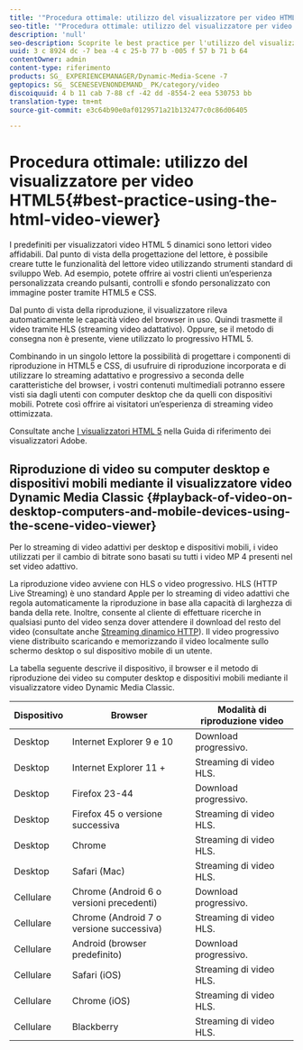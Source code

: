 ```yaml
---
title: '"Procedura ottimale: utilizzo del visualizzatore per video HTML5"'
seo-title: '"Procedura ottimale: utilizzo del visualizzatore per video HTML5"'
description: 'null'
seo-description: Scoprite le best practice per l'utilizzo del visualizzatore video HTML 5.
uuid: 3 c 8924 dc -7 bea -4 c 25-b 77 b -005 f 57 b 71 b 64
contentOwner: admin
content-type: riferimento
products: SG_ EXPERIENCEMANAGER/Dynamic-Media-Scene -7
geptopics: SG_ SCENESEVENONDEMAND_ PK/category/video
discoiquuid: 4 b 11 cab 7-88 cf -42 dd -8554-2 eea 530753 bb
translation-type: tm+mt
source-git-commit: e3c64b90e0af0129571a21b132477c0c86d06405

---
```



# Procedura ottimale: utilizzo del visualizzatore per video HTML5{#best-practice-using-the-html-video-viewer}

I predefiniti per visualizzatori video HTML 5 dinamici sono lettori video affidabili. Dal punto di vista della progettazione del lettore, è possibile creare tutte le funzionalità del lettore video utilizzando strumenti standard di sviluppo Web. Ad esempio, potete offrire ai vostri clienti un’esperienza personalizzata creando pulsanti, controlli e sfondo personalizzato con immagine poster tramite HTML5 e CSS.

Dal punto di vista della riproduzione, il visualizzatore rileva automaticamente le capacità video del browser in uso. Quindi trasmette il video tramite HLS (streaming video adattativo). Oppure, se il metodo di consegna non è presente, viene utilizzato lo progressivo HTML 5.

Combinando in un singolo lettore la possibilità di progettare i componenti di riproduzione in HTML5 e CSS, di usufruire di riproduzione incorporata e di utilizzare lo streaming adattativo e progressivo a seconda delle caratteristiche del browser, i vostri contenuti multimediali potranno essere visti sia dagli utenti con computer desktop che da quelli con dispositivi mobili. Potrete così offrire ai visitatori un’esperienza di streaming video ottimizzata.

Consultate anche [I visualizzatori HTML 5](https://marketing.adobe.com/resources/help/en_US/s7/viewers_ref/c_html5_viewers_about.html) nella Guida di riferimento dei visualizzatori Adobe.

## Riproduzione di video su computer desktop e dispositivi mobili mediante il visualizzatore video Dynamic Media Classic {#playback-of-video-on-desktop-computers-and-mobile-devices-using-the-scene-video-viewer}

Per lo streaming di video adattivi per desktop e dispositivi mobili, i video utilizzati per il cambio di bitrate sono basati su tutti i video MP 4 presenti nel set video adattivo.

La riproduzione video avviene con HLS o video progressivo. HLS (HTTP Live Streaming) è uno standard Apple per lo streaming di video adattivi che regola automaticamente la riproduzione in base alla capacità di larghezza di banda della rete. Inoltre, consente al cliente di effettuare ricerche in qualsiasi punto del video senza dover attendere il download del resto del video (consultate anche [Streaming dinamico HTTP](#UnresolvedLink-https://developer.apple.com/streaming/)). Il video progressivo viene distribuito scaricando e memorizzando il video localmente sullo schermo desktop o sul dispositivo mobile di un utente.

La tabella seguente descrive il dispositivo, il browser e il metodo di riproduzione dei video su computer desktop e dispositivi mobili mediante il visualizzatore video Dynamic Media Classic.

| Dispositivo | Browser | Modalità di riproduzione video |
|--- |--- |--- |
| Desktop | Internet Explorer 9 e 10 | Download progressivo. |
| Desktop | Internet Explorer 11 + | Streaming di video HLS. |
| Desktop | Firefox 23-44 | Download progressivo. |
| Desktop | Firefox 45 o versione successiva | Streaming di video HLS. |
| Desktop | Chrome | Streaming di video HLS. |
| Desktop | Safari (Mac) | Streaming di video HLS. |
| Cellulare | Chrome (Android 6 o versioni precedenti) | Download progressivo. |
| Cellulare | Chrome (Android 7 o versione successiva) | Streaming di video HLS. |
| Cellulare | Android (browser predefinito) | Download progressivo. |
| Cellulare | Safari (iOS) | Streaming di video HLS. |
| Cellulare | Chrome (iOS) | Streaming di video HLS. |
| Cellulare | Blackberry | Streaming di video HLS. |
